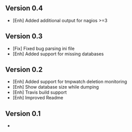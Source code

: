 Version 0.4
-----------

- [Enh]		Added additional output for nagios >=3


Version 0.3
-----------

- [Fix]		Fixed bug parsing ini file
- [Enh]		Added support for missing databases


Version 0.2
-----------

- [Enh]		Added support for tmpwatch deletion monitoring
- [Enh]		Show database size while dumping
- [Enh]		Travis build support
- [Enh]		Improved Readme


Version 0.1
-----------

-
